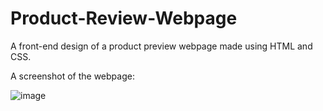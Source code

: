 # Product-Review-Webpage

A front-end design of a product preview webpage made using HTML and CSS.

A screenshot of the webpage:

![image](https://github.com/user-attachments/assets/c9ce0683-71c0-489d-a27a-f7b62f6d2fa4)
